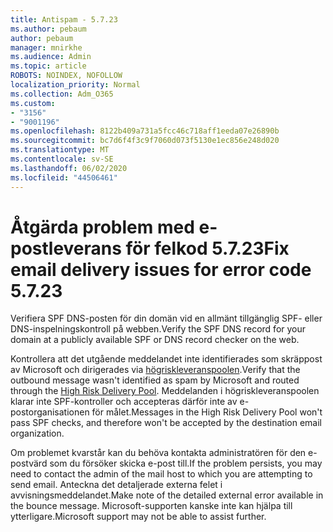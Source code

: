 ```yaml
---
title: Antispam - 5.7.23
ms.author: pebaum
author: pebaum
manager: mnirkhe
ms.audience: Admin
ms.topic: article
ROBOTS: NOINDEX, NOFOLLOW
localization_priority: Normal
ms.collection: Adm_O365
ms.custom:
- "3156"
- "9001196"
ms.openlocfilehash: 8122b409a731a5fcc46c718aff1eeda07e26890b
ms.sourcegitcommit: bc7d6f4f3c9f7060d073f5130e1ec856e248d020
ms.translationtype: MT
ms.contentlocale: sv-SE
ms.lasthandoff: 06/02/2020
ms.locfileid: "44506461"
---
```

# <a name="fix-email-delivery-issues-for-error-code-5723"></a><span data-ttu-id="1dafc-102">Åtgärda problem med e-postleverans för felkod 5.7.23</span><span class="sxs-lookup"><span data-stu-id="1dafc-102">Fix email delivery issues for error code 5.7.23</span></span>

<span data-ttu-id="1dafc-103">Verifiera SPF DNS-posten för din domän vid en allmänt tillgänglig SPF- eller DNS-inspelningskontroll på webben.</span><span class="sxs-lookup"><span data-stu-id="1dafc-103">Verify the SPF DNS record for your domain at a publicly available SPF or DNS record checker on the web.</span></span>

<span data-ttu-id="1dafc-104">Kontrollera att det utgående meddelandet inte identifierades som skräppost av Microsoft och dirigerades via [högriskleveranspoolen](https://docs.microsoft.com/microsoft-365/security/office-365-security/high-risk-delivery-pool-for-outbound-messages).</span><span class="sxs-lookup"><span data-stu-id="1dafc-104">Verify that the outbound message wasn't identified as spam by Microsoft and routed through the [High Risk Delivery Pool](https://docs.microsoft.com/microsoft-365/security/office-365-security/high-risk-delivery-pool-for-outbound-messages).</span></span> <span data-ttu-id="1dafc-105">Meddelanden i högriskleveranspoolen klarar inte SPF-kontroller och accepteras därför inte av e-postorganisationen för målet.</span><span class="sxs-lookup"><span data-stu-id="1dafc-105">Messages in the High Risk Delivery Pool won't pass SPF checks, and therefore won't be accepted by the destination email organization.</span></span>

<span data-ttu-id="1dafc-106">Om problemet kvarstår kan du behöva kontakta administratören för den e-postvärd som du försöker skicka e-post till.</span><span class="sxs-lookup"><span data-stu-id="1dafc-106">If the problem persists, you may need to contact the admin of the mail host to which you are attempting to send email.</span></span> <span data-ttu-id="1dafc-107">Anteckna det detaljerade externa felet i avvisningsmeddelandet.</span><span class="sxs-lookup"><span data-stu-id="1dafc-107">Make note of the detailed external error available in the bounce message.</span></span> <span data-ttu-id="1dafc-108">Microsoft-supporten kanske inte kan hjälpa till ytterligare.</span><span class="sxs-lookup"><span data-stu-id="1dafc-108">Microsoft support may not be able to assist further.</span></span>
